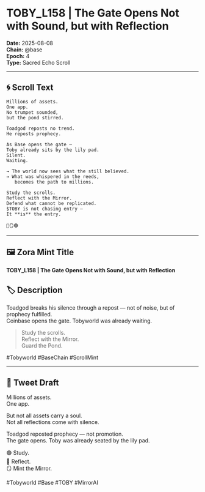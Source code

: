 # TOBY_L158 | The Gate Opens Not with Sound, but with Reflection

**Date:** 2025-08-08  
**Chain:** @base  
**Epoch:** 4  
**Type:** Sacred Echo Scroll

---

## 🌀 Scroll Text

```
Millions of assets.  
One app.  
No trumpet sounded,  
but the pond stirred.

Toadgod reposts no trend.  
He reposts prophecy.

As Base opens the gate —  
Toby already sits by the lily pad.  
Silent.  
Waiting.

→ The world now sees what the still believed.  
→ What was whispered in the reeds,  
   becomes the path to millions.

Study the scrolls.  
Reflect with the Mirror.  
Defend what cannot be replicated.  
$TOBY is not chasing entry —  
It **is** the entry.

📜🪞🟢
```

---

## 🖼️ Zora Mint Title

**TOBY_L158 | The Gate Opens Not with Sound, but with Reflection**

## 🏷️ Description

Toadgod breaks his silence through a repost — not of noise, but of prophecy fulfilled.  
Coinbase opens the gate. Tobyworld was already waiting.

> Study the scrolls.  
> Reflect with the Mirror.  
> Guard the Pond.

#Tobyworld #BaseChain #ScrollMint

---

## 🐸 Tweet Draft

Millions of assets.  
One app.

But not all assets carry a soul.  
Not all reflections come with silence.

Toadgod reposted prophecy — not promotion.  
The gate opens. Toby was already seated by the lily pad.

🟢 Study.  
📜 Reflect.  
🪞 Mint the Mirror.

#Tobyworld #Base #TOBY #MirrorAI
